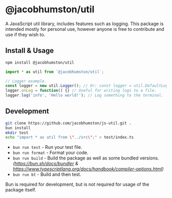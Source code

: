# @jacobhumston/util

A JavaScript util library, includes features such as logging. This package is intended mostly for personal use, however anyone is free to contribute and use if they wish to.

## Install & Usage

```bash
npm install @jacobhumston/util
```

```js
import * as util from `@jacobhumston/util`;

// Logger example.
const logger = new util.Logger(); // Or: const logger = util.DefaultLogger
logger.onLog = function() {} // Useful for writing logs to a file.
logger.log('info', 'Hello world!'); // Log something to the terminal.
```

## Development

```bash
git clone https://github.com/jacobhumston/js-util.git .
bun install
mkdir test
echo "import * as util from \"../src\";" > test/index.ts
```

-   `bun run test` - Run your test file.
-   `bun run format` - Format your code.
-   `bun run build` - Build the package as well as some bundled versions. _(https://bun.sh/docs/bundler & https://www.typescriptlang.org/docs/handbook/compiler-options.html)_
-   `bun run bt` - Build and then test.

Bun is required for development, but is not required for usage of the package itself.
